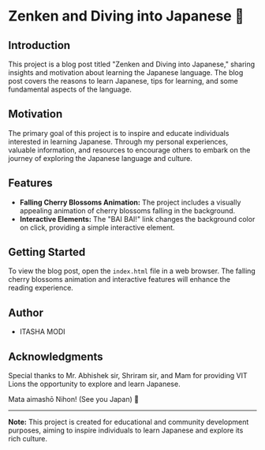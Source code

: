 # Zenken and Diving into Japanese 🎎

## Introduction

This project is a blog post titled "Zenken and Diving into Japanese," sharing insights and motivation about learning the Japanese language. The blog post covers the reasons to learn Japanese, tips for learning, and some fundamental aspects of the language.

## Motivation

The primary goal of this project is to inspire and educate individuals interested in learning Japanese. Through my personal experiences, valuable information, and resources to encourage others to embark on the journey of exploring the Japanese language and culture.

## Features

- **Falling Cherry Blossoms Animation:** The project includes a visually appealing animation of cherry blossoms falling in the background.
- **Interactive Elements:** The "BAI BAI!" link changes the background color on click, providing a simple interactive element.

## Getting Started

To view the blog post, open the `index.html` file in a web browser. The falling cherry blossoms animation and interactive features will enhance the reading experience.

## Author

- ITASHA MODI

## Acknowledgments

Special thanks to Mr. Abhishek sir, Shriram sir, and Mam for providing VIT Lions the opportunity to explore and learn Japanese.

Mata aimashō Nihon! (See you Japan) 🎏

---

**Note:** This project is created for educational and community development purposes, aiming to inspire individuals to learn Japanese and explore its rich culture.
